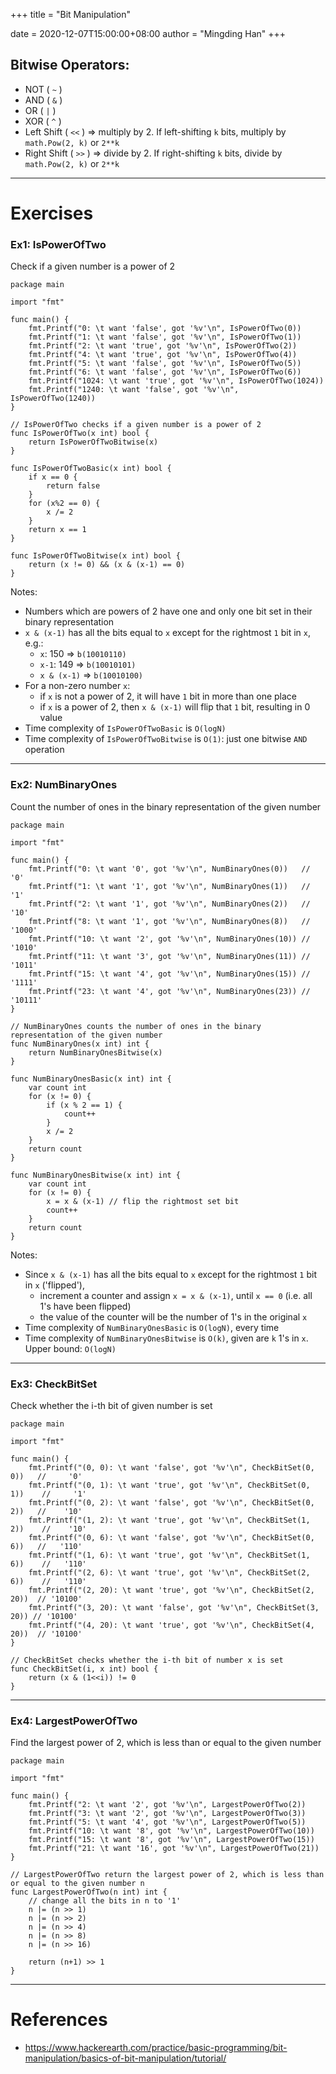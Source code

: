 +++
title = "Bit Manipulation"

date = 2020-12-07T15:00:00+08:00
author = "Mingding Han"
+++

## Bitwise Operators:
- NOT ( `~` )
- AND ( `&` )
- OR ( `|` )
- XOR ( `^` )
- Left Shift ( `<<` ) => multiply by 2. If left-shifting `k` bits, multiply by `math.Pow(2, k)` or `2**k`
- Right Shift ( `>>` ) => divide by 2. If right-shifting `k` bits, divide by `math.Pow(2, k)` or `2**k`

---

# Exercises
### Ex1: IsPowerOfTwo

Check if a given number is a power of 2

```
package main

import "fmt"

func main() {
    fmt.Printf("0: \t want 'false', got '%v'\n", IsPowerOfTwo(0))
    fmt.Printf("1: \t want 'false', got '%v'\n", IsPowerOfTwo(1))
    fmt.Printf("2: \t want 'true', got '%v'\n", IsPowerOfTwo(2))
    fmt.Printf("4: \t want 'true', got '%v'\n", IsPowerOfTwo(4))
    fmt.Printf("5: \t want 'false', got '%v'\n", IsPowerOfTwo(5))
    fmt.Printf("6: \t want 'false', got '%v'\n", IsPowerOfTwo(6))
    fmt.Printf("1024: \t want 'true', got '%v'\n", IsPowerOfTwo(1024))
    fmt.Printf("1240: \t want 'false', got '%v'\n", IsPowerOfTwo(1240))
}

// IsPowerOfTwo checks if a given number is a power of 2
func IsPowerOfTwo(x int) bool {
    return IsPowerOfTwoBitwise(x)
}

func IsPowerOfTwoBasic(x int) bool {
    if x == 0 {
        return false
    }
    for (x%2 == 0) {
        x /= 2
    }
    return x == 1
}

func IsPowerOfTwoBitwise(x int) bool {
    return (x != 0) && (x & (x-1) == 0)
}
```

Notes:

- Numbers which are powers of 2 have one and only one bit set in their binary representation
- `x & (x-1)` has all the bits equal to `x` except for the rightmost `1` bit in `x`, e.g.:
  - `x`: 150 => `b(10010110)`
  - `x-1`: 149 => `b(10010101)`
  - `x & (x-1)` => `b(10010100)`
- For a non-zero number `x`:
    - if `x` is not a power of 2, it will have `1` bit in more than one place
    - if `x` is a power of 2, then `x & (x-1)` will flip that `1` bit, resulting in 0 value
- Time complexity of `IsPowerOfTwoBasic` is `O(logN)`
- Time complexity of `IsPowerOfTwoBitwise` is `O(1)`: just one bitwise `AND` operation

---

### Ex2: NumBinaryOnes

Count the number of ones in the binary representation of the given number

```
package main

import "fmt"

func main() {
    fmt.Printf("0: \t want '0', got '%v'\n", NumBinaryOnes(0))   //     '0'
    fmt.Printf("1: \t want '1', got '%v'\n", NumBinaryOnes(1))   //     '1'
    fmt.Printf("2: \t want '1', got '%v'\n", NumBinaryOnes(2))   //    '10'
    fmt.Printf("8: \t want '1', got '%v'\n", NumBinaryOnes(8))   //  '1000'
    fmt.Printf("10: \t want '2', got '%v'\n", NumBinaryOnes(10)) //  '1010'
    fmt.Printf("11: \t want '3', got '%v'\n", NumBinaryOnes(11)) //  '1011'
    fmt.Printf("15: \t want '4', got '%v'\n", NumBinaryOnes(15)) //  '1111'
    fmt.Printf("23: \t want '4', got '%v'\n", NumBinaryOnes(23)) // '10111'
}

// NumBinaryOnes counts the number of ones in the binary representation of the given number
func NumBinaryOnes(x int) int {
    return NumBinaryOnesBitwise(x)
}

func NumBinaryOnesBasic(x int) int {
    var count int
    for (x != 0) {
        if (x % 2 == 1) {
            count++
        }
        x /= 2
    }
    return count
}

func NumBinaryOnesBitwise(x int) int {
    var count int
    for (x != 0) {
        x = x & (x-1) // flip the rightmost set bit
        count++
    }
    return count
}
```

Notes:

- Since `x & (x-1)` has all the bits equal to `x` except for the rightmost `1` bit in `x` ('flipped'),
  - increment a counter and assign `x = x & (x-1)`, until `x == 0` (i.e. all 1's have been flipped)
  - the value of the counter will be the number of 1's in the original `x`
- Time complexity of `NumBinaryOnesBasic` is `O(logN)`, every time
- Time complexity of `NumBinaryOnesBitwise` is `O(k)`, given are `k` 1's in `x`. Upper bound: `O(logN)`

---

### Ex3: CheckBitSet

Check whether the i-th bit of given number is set

```
package main

import "fmt"

func main() {
    fmt.Printf("(0, 0): \t want 'false', got '%v'\n", CheckBitSet(0, 0))   //     '0'
    fmt.Printf("(0, 1): \t want 'true', got '%v'\n", CheckBitSet(0, 1))    //     '1'
    fmt.Printf("(0, 2): \t want 'false', got '%v'\n", CheckBitSet(0, 2))   //    '10'
    fmt.Printf("(1, 2): \t want 'true', got '%v'\n", CheckBitSet(1, 2))    //    '10'
    fmt.Printf("(0, 6): \t want 'false', got '%v'\n", CheckBitSet(0, 6))   //   '110'
    fmt.Printf("(1, 6): \t want 'true', got '%v'\n", CheckBitSet(1, 6))    //   '110'
    fmt.Printf("(2, 6): \t want 'true', got '%v'\n", CheckBitSet(2, 6))    //   '110'
    fmt.Printf("(2, 20): \t want 'true', got '%v'\n", CheckBitSet(2, 20))  // '10100'
    fmt.Printf("(3, 20): \t want 'false', got '%v'\n", CheckBitSet(3, 20)) // '10100'
    fmt.Printf("(4, 20): \t want 'true', got '%v'\n", CheckBitSet(4, 20))  // '10100'
}

// CheckBitSet checks whether the i-th bit of number x is set
func CheckBitSet(i, x int) bool {
    return (x & (1<<i)) != 0
}
```

---

### Ex4: LargestPowerOfTwo

Find the largest power of 2, which is less than or equal to the given number

```
package main

import "fmt"

func main() {
    fmt.Printf("2: \t want '2', got '%v'\n", LargestPowerOfTwo(2))
    fmt.Printf("3: \t want '2', got '%v'\n", LargestPowerOfTwo(3))
    fmt.Printf("5: \t want '4', got '%v'\n", LargestPowerOfTwo(5))
    fmt.Printf("10: \t want '8', got '%v'\n", LargestPowerOfTwo(10))
    fmt.Printf("15: \t want '8', got '%v'\n", LargestPowerOfTwo(15))
    fmt.Printf("21: \t want '16', got '%v'\n", LargestPowerOfTwo(21))
}

// LargestPowerOfTwo return the largest power of 2, which is less than or equal to the given number n
func LargestPowerOfTwo(n int) int {
    // change all the bits in n to '1'
    n |= (n >> 1)
    n |= (n >> 2)
    n |= (n >> 4)
    n |= (n >> 8)
    n |= (n >> 16)

    return (n+1) >> 1
}
```

---
# References
- https://www.hackerearth.com/practice/basic-programming/bit-manipulation/basics-of-bit-manipulation/tutorial/
